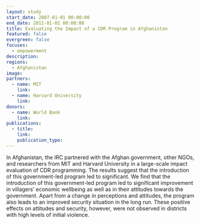 ```yaml
---
layout: study
start_date: 2007-01-01 00:00:00
end_date: 2011-01-01 00:00:00
title: Evaluating the Impact of a CDR Program in Afghanistan
featured: false
evergreen: false
focuses:
  - empowerment
description:
regions:
  - Afghanistan
image:
partners:
  - name: MIT
    link:
  - name: Harvard University
    link:
donors:
  - name: World Bank
    link:
publications:
  - title:
    link:
    publication_type:
---
```


In Afghanistan, the IRC partnered with the Afghan government, other NGOs, and researchers from MIT and Harvard University in a large-scale impact evaluation of CDR programming. The results suggest that the introduction of this government-led program led to significant. We find that the introduction of this government-led program led to significant improvement in villagers’ economic wellbeing as well as in their attitudes towards the government. Apart from a change in perceptions and attitudes, the program also leads to an improved security situation in the long run. These positive effects on attitudes and security, however, were not observed in districts with high levels of initial violence.